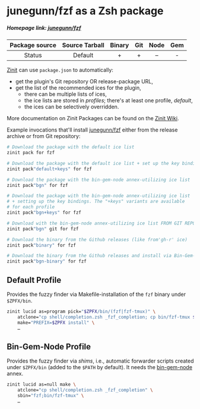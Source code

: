 # junegunn/fzf as a Zsh package

##### Homepage link: [junegunn/fzf](https://github.com/junegunn/fzf)

| Package source | Source Tarball | Binary | Git | Node | Gem |
| :------------: | :------------: | :----: | :-: | :--: | :-: |
|     Status     |    Default     |   +    |  +  |  –   |  -  |

[Zinit](https://github.com/zdharma-continuum/Zinit) can use `package.json` to automatically:

- get the plugin's Git repository OR release-package URL,
- get the list of the recommended ices for the plugin,
  - there can be multiple lists of ices,
  - the ice lists are stored in *profiles*; there's at least one profile, *default*,
  - the ices can be selectively overridden.

More documentation on Zinit Packages can be found on the
[Zinit Wiki](https://zdharma-continuum.github.io/zinit/wiki/Zinit-Packages/).

Example invocations that'll install [junegunn/fzf](https://github.com/junegunn/fzf) either from the release archive or
from Git repository:

```zsh
# Download the package with the default ice list
zinit pack for fzf

# Download the package with the default ice list + set up the key bindings
zinit pack"default+keys" for fzf

# Download the package with the bin-gem-node annex-utilizing ice list
zinit pack"bgn" for fzf

# Download the package with the bin-gem-node annex-utilizing ice list
# + setting up the key bindings. The "+keys" variants are available
# for each profile
zinit pack"bgn+keys" for fzf

# Download with the bin-gem-node annex-utilizing ice list FROM GIT REPOSITORY
zinit pack"bgn" git for fzf

# Download the binary from the Github releases (like from'gh-r' ice)
zinit pack"binary" for fzf

# Download the binary from the Github releases and install via Bin-Gem-Node shims
zinit pack"bgn-binary" for fzf
```

## Default Profile

Provides the fuzzy finder via Makefile-installation of the `fzf` binary under `$ZPFX/bin`.

```zsh
zinit lucid as=program pick="$ZPFX/bin/(fzf|fzf-tmux)" \
    atclone="cp shell/completion.zsh _fzf_completion; cp bin/fzf-tmux $ZPFX/bin" \
    make="PREFIX=$ZPFX install" \
    …
```

## Bin-Gem-Node Profile

Provides the fuzzy finder via *shims*, i.e., automatic forwarder scripts created under `$ZPFX/bin` (added to the `$PATH`
by default). It needs the [bin-gem-node](https://github.com/zdharma-continuum/zinit-annex-bin-gem-node) annex.

```zsh
zinit lucid as=null make \
    atclone="cp shell/completion.zsh _fzf_completion" \
    sbin="fzf;bin/fzf-tmux" \
    …
```

<!-- vim:set ft=markdown tw=80 fo+=an1 autoindent: -->
